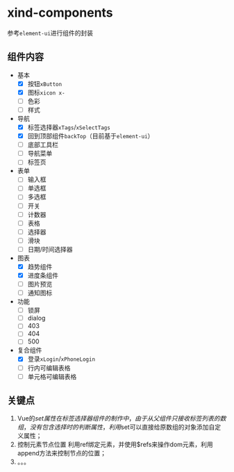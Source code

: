# xind-components

参考`element-ui`进行组件的封装

## 组件内容

- 基本
  - [x] 按钮`xButton`
  - [x] 图标`xicon x-`
  - [ ] 色彩
  - [ ] 样式
- 导航
  - [x] 标签选择器`xTags`/`xSelectTags`
  - [x] 回到顶部组件`backTop`（目前基于`element-ui`）
  - [ ] 底部工具栏
  - [ ] 导航菜单
  - [ ] 标签页
- 表单
  - [ ] 输入框
  - [ ] 单选框
  - [ ] 多选框
  - [ ] 开关
  - [ ] 计数器
  - [ ] 表格
  - [ ] 选择器
  - [ ] 滑块
  - [ ] 日期/时间选择器
- 图表
  - [x] 趋势组件
  - [x] 进度条组件
  - [ ] 图片预览
  - [ ] 通知图标
- 功能
  - [ ] 锁屏
  - [ ] dialog
  - [ ] 403
  - [ ] 404
  - [ ] 500
- 复合组件
  - [x] 登录`xLogin`/`xPhoneLogin`
  - [ ] 行内可编辑表格
  - [ ] 单元格可编辑表格

## 关键点

1. Vue的$set属性
   在标签选择器组件的制作中，由于从父组件只接收标签列表的数组，没有包含选择时的判断属性，利用$set可以直接给原数组的对象添加自定义属性；
2. 控制元素节点位置
   利用ref绑定元素，并使用$refs来操作dom元素，利用append方法来控制节点的位置；
3. 。。。
